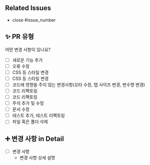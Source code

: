 ## Related Issues

- close #issue_number

## ✨ PR 유형

어떤 변경 사항이 있나요?

- [ ] 새로운 기능 추가
- [ ] 오류 수정
- [ ] CSS 등 스타일 변경 
- [ ] CSS 등 스타일 변경
- [ ] 코드에 영향을 주지 않는 변경사항(오타 수정, 탭 사이즈 변경, 변수명 변경)
- [ ] 코드 리팩토링 
- [ ] 코드 리팩토링
- [ ] 주석 추가 및 수정
- [ ] 문서 수정
- [ ] 테스트 추가, 테스트 리팩토링
- [ ] 파일 혹은 폴더 삭제

## ➕ 변경 사항 in Detail

- [ ] 변경 사항
  - 변경 사항 상세 설명